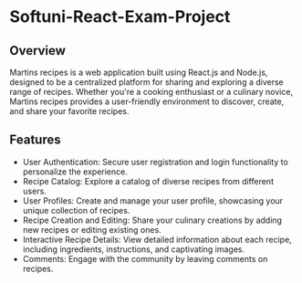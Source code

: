 # Softuni-React-Exam-Project
## Overview
Martins recipes is a web application built using React.js and Node.js, designed to be a centralized platform for sharing and exploring a diverse range of recipes. Whether you're a cooking enthusiast or a culinary novice, Martins recipes provides a user-friendly environment to discover, create, and share your favorite recipes.

## Features
- User Authentication: Secure user registration and login functionality to personalize the experience.
- Recipe Catalog: Explore a catalog of diverse recipes from different users.
- User Profiles: Create and manage your user profile, showcasing your unique collection of recipes.
- Recipe Creation and Editing: Share your culinary creations by adding new recipes or editing existing ones.
- Interactive Recipe Details: View detailed information about each recipe, including ingredients, instructions, and captivating images.
- Comments: Engage with the community by leaving comments on recipes.
